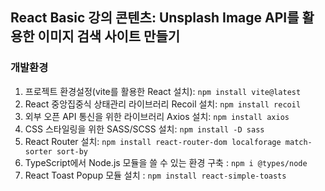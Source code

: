 ## React Basic 강의 콘텐츠: Unsplash Image API를 활용한 이미지 검색 사이트 만들기

### 개발환경

1. 프로젝트 환경설정(vite를 활용한 React 설치): `npm install vite@latest` <br />
2. React 중앙집중식 상태관리 라이브러리 Recoil 설치: `npm install recoil` <br />
3. 외부 오픈 API 통신을 위한 라이브러리 Axios 설치: `npm install axios` <br />
4. CSS 스타일링을 위한 SASS/SCSS 설치: `npm install -D sass` <br />
5. React Router 설치: `npm install react-router-dom localforage match-sorter sort-by` <br />
6. TypeScript에서 Node.js 모듈을 쓸 수 있는 환경 구축 : `npm i @types/node` <br />
7. React Toast Popup 모듈 설치 : `npm install react-simple-toasts` <br />
